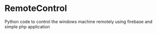 # RemoteControl
Python code to control the windows machine remotely using firebase and simple php application
